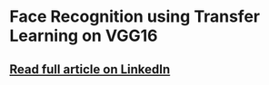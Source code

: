 # Face Recognition using Transfer Learning on VGG16
## [Read full article on LinkedIn](https://www.linkedin.com/pulse/face-recognition-using-transfer-learning-vgg16-vivek-singare) 


